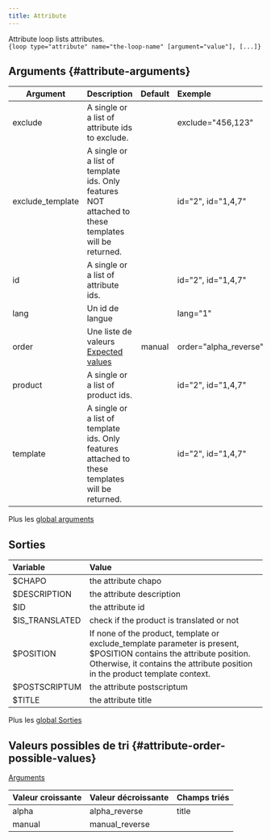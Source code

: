 ```yaml
---
title: Attribute
---
```


Attribute loop lists attributes.     
`{loop type="attribute" name="the-loop-name" [argument="value"], [...]}`

## Arguments {#attribute-arguments}

| Argument | Description | Default | Exemple |
| ------------- |:-------------| :-------------: | :-------------|
| exclude      | A single or a list of attribute ids to exclude. | | exclude="456,123" |
| exclude_template      | A single or a list of template ids. Only features NOT attached to these templates will be returned. | |  id="2", id="1,4,7" |
| id      | A single or a list of attribute ids. | |  id="2", id="1,4,7" |
| lang      | Un id de langue | |  lang="1" |
| order       | Une liste de valeurs <br/> [Expected values](#attribute-order-possible-values) | manual | order="alpha_reverse" |
| product   | A single or a list of product ids. | | id="2", id="1,4,7" |
| template   | A single or a list of template ids. Only features attached to these templates will be returned. | | id="2", id="1,4,7" |

Plus les [global arguments](./global_arguments)

## Sorties

| Variable       | Value                                     |
| :------------  | :---------------------------------------- |
| $CHAPO	     | the attribute chapo                       |
| $DESCRIPTION	 | the attribute description                 |
| $ID	         | the attribute id                          |
| $IS_TRANSLATED | check if the product is translated or not |
| $POSITION	     | If none of the product, template or exclude_template parameter is present, $POSITION contains the attribute position. Otherwise, it contains the attribute position in the product template context.          |
| $POSTSCRIPTUM	 | the attribute postscriptum                |
| $TITLE         | the attribute title                       |

Plus les [global Sorties](./global_Sorties)

## Valeurs possibles de tri {#attribute-order-possible-values}
[Arguments](#attribute-arguments)

| Valeur croissante | Valeur décroissante  | Champs triés |
|-----------------|-------------------|:--------------|
| alpha           | alpha_reverse     | title         |
| manual          | manual_reverse    |               |